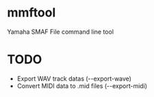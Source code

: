 # mmftool
Yamaha SMAF File command line tool

TODO
==
* Export WAV track datas (--export-wave)
* Convert MIDI data to .mid files (--export-midi)
